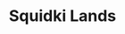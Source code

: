 ---
slug: squidki-lands-144
title: Squidki Lands
description: "Squidki Lands is an exciting online game. Play for free directly in your browser!"
icon: /images/new_mods/Sprunki Lands.png
url: https://wowtbc.net/sprunkin/sprunki-lands/index.html
previewImage: /images/new_mods/Sprunki Lands.png
type: new mods

# SEO配置
seo:
  title: "Squidki Lands - Play Free Online Game | Fun Browser Games"
  description: "Squidki Lands - Play this fun online game for free in your browser. No download required!"
  ogImage: "/images/new_mods/Sprunki Lands.png"
  keywords: "squidki-lands-144, online game, browser game, free game, new mods game, play online"

videoUrls:
  - https://www.youtube.com/embed/example1
  - https://www.youtube.com/embed/example2

whyPlay:
  title: "Why Play Squidki Lands?"
  items:
    - "Immersive Gameplay: Squidki Lands offers an engaging and immersive gaming experience that will keep you entertained for hours"
    - "Challenging Levels: Test your skills with increasingly difficult challenges and obstacles"
    - "Beautiful Graphics: Enjoy stunning visuals and smooth animations that bring the game world to life"
    - "Regular Updates: New content and features are added regularly to keep the game fresh and exciting"
    - "Free to Play: Experience all the fun without spending a penny"
    - "Community Features: Connect with other players, share strategies, and compete for high scores"
    - "Cross-Platform: Play on any device with a web browser, no downloads required"

features:
  title: "Key Features of Squidki Lands"
  image: "/images/new_mods/Sprunki Lands.png"
  items:
    - "Intuitive Controls: Easy to learn controls make Squidki Lands accessible for players of all skill levels"
    - "Multiple Game Modes: Enjoy various gameplay options that provide different challenges and experiences"
    - "Character Customization: Personalize your gaming experience with unique characters and items"
    - "Achievement System: Complete special tasks to earn rewards and recognition"
    - "Leaderboards: Compete with players worldwide and see who can achieve the highest scores"

characteristics:
  title: "Game Characteristics"
  image: "/images/new_mods/Sprunki Lands.png"
  items:
    - "Genre: New mods game with elements of strategy and skill"
    - "Difficulty: Suitable for both casual gamers and those seeking a challenge"
    - "Play Time: Quick sessions or extended gameplay, depending on your preference"
    - "Art Style: Vibrant and engaging visuals that enhance the gaming experience"
    - "Sound Design: Immersive audio that complements the gameplay perfectly"

info: "Squidki Lands is an exciting online game that offers players a unique and engaging gaming experience. With its intuitive controls, stunning visuals, and challenging gameplay, Squidki Lands provides hours of entertainment for players of all ages and skill levels. Whether you're looking for a quick gaming session during a break or an extended play session, Squidki Lands delivers an immersive experience that will keep you coming back for more. The game features multiple levels of increasing difficulty, ensuring that players are constantly challenged as they progress. With regular updates adding new content and features, Squidki Lands remains fresh and exciting, providing endless entertainment options for its growing community of players."

howToPlayIntro: "Welcome to Squidki Lands! This guide will walk you through the basics and help you master the game. Whether you're a beginner or looking to improve your skills, these tips and instructions will enhance your gaming experience."

howToPlaySteps:
  - title: "Getting Started"
    description: "Begin your Squidki Lands adventure by familiarizing yourself with the controls. Use your keyboard or mouse to navigate through the game interface. The tutorial will guide you through the basic mechanics and help you understand the objectives."
  - title: "Understanding the Objectives"
    description: "In Squidki Lands, your main goal is to progress through levels by completing specific objectives. Each level presents unique challenges that require different strategies and approaches."
  - title: "Mastering the Controls"
    description: "Practice using the controls to improve your precision and reaction time. Squidki Lands requires quick reflexes and strategic thinking to overcome obstacles and defeat opponents."
  - title: "Utilizing Power-ups"
    description: "Collect power-ups throughout the game to enhance your abilities and overcome difficult challenges. Each power-up offers unique advantages that can be crucial for success."
  - title: "Developing Strategies"
    description: "As you progress in Squidki Lands, develop effective strategies for different scenarios. Analyze patterns, anticipate challenges, and adapt your approach to maximize your performance."

faq:
  title: "Frequently Asked Questions about Squidki Lands"
  items:
    - question: "Is Squidki Lands free to play?"
      answer: "Yes, Squidki Lands is completely free to play directly in your web browser. No downloads or purchases are required to enjoy the full game experience."
    - question: "Can I play Squidki Lands on mobile devices?"
      answer: "Yes, Squidki Lands is optimized for both desktop and mobile play. You can enjoy the game on any device with a web browser and internet connection."
    - question: "Are there any in-game purchases?"
      answer: "While Squidki Lands is free to play, there may be optional in-game purchases available for cosmetic items or additional features that don't affect core gameplay."
    - question: "How often is Squidki Lands updated?"
      answer: "The developers regularly update Squidki Lands with new content, features, and improvements based on player feedback and game performance."
    - question: "Can I play Squidki Lands offline?"
      answer: "Currently, Squidki Lands requires an internet connection to play as it's a browser-based online game."
    - question: "Is Squidki Lands suitable for children?"
      answer: "Yes, Squidki Lands is designed to be family-friendly and suitable for players of all ages."
    - question: "How do I report bugs or issues?"
      answer: "If you encounter any problems while playing Squidki Lands, you can report them through the game's support page or contact the developers directly through their website."
    - question: "Still Have Questions?"
      answer: "If you have additional questions about Squidki Lands that aren't covered in this FAQ, please visit our support center or contact our customer service team for assistance."
---